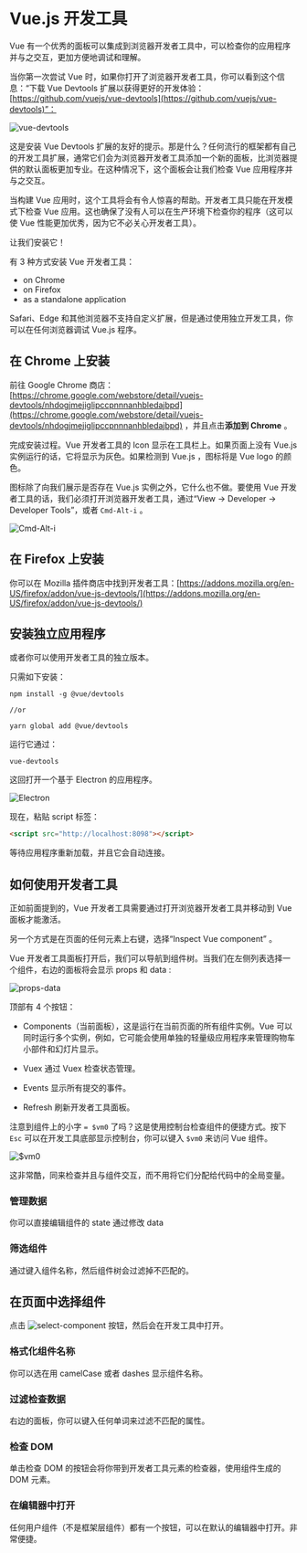 # Vue.js 开发工具

Vue 有一个优秀的面板可以集成到浏览器开发者工具中，可以检查你的应用程序并与之交互，更加方便地调试和理解。

当你第一次尝试 Vue 时，如果你打开了浏览器开发者工具，你可以看到这个信息：“下载 Vue Devtools 扩展以获得更好的开发体验：[https://github.com/vuejs/vue-devtools](https://github.com/vuejs/vue-devtools)”：

![vue-devtools](https://raw.githubusercontent.com/coderfe/100-days-of-translate/master/vue.js-devtools/1.png)

这是安装 Vue Devtools 扩展的友好的提示。那是什么？任何流行的框架都有自己的开发工具扩展，通常它们会为浏览器开发者工具添加一个新的面板，比浏览器提供的默认面板更加专业。在这种情况下，这个面板会让我们检查 Vue 应用程序并与之交互。

当构建 Vue 应用时，这个工具将会有令人惊喜的帮助。开发者工具只能在开发模式下检查 Vue 应用。这也确保了没有人可以在生产环境下检查你的程序（这可以使 Vue 性能更加优秀，因为它不必关心开发者工具）。

让我们安装它！

有 3 种方式安装 Vue 开发者工具：

- on Chrome
- on Firefox
- as a standalone application

Safari、Edge 和其他浏览器不支持自定义扩展，但是通过使用独立开发工具，你可以在任何浏览器调试 Vue.js 程序。

## 在 Chrome 上安装

前往 Google Chrome 商店：[https://chrome.google.com/webstore/detail/vuejs-devtools/nhdogjmejiglipccpnnnanhbledajbpd](https://chrome.google.com/webstore/detail/vuejs-devtools/nhdogjmejiglipccpnnnanhbledajbpd) ，并且点击**添加到 Chrome** 。

完成安装过程。Vue 开发者工具的 Icon 显示在工具栏上。如果页面上没有 Vue.js 实例运行的话，它将显示为灰色。如果检测到 Vue.js ，图标将是 Vue logo 的颜色。

图标除了向我们展示是否存在 Vue.js 实例之外，它什么也不做。要使用 Vue 开发者工具的话，我们必须打开浏览器开发者工具，通过“View → Developer → Developer Tools”，或者 `Cmd-Alt-i` 。

![Cmd-Alt-i](https://raw.githubusercontent.com/coderfe/100-days-of-translate/master/vue.js-devtools/2.png)

## 在 Firefox 上安装

你可以在 Mozilla 插件商店中找到开发者工具：[https://addons.mozilla.org/en-US/firefox/addon/vue-js-devtools/](https://addons.mozilla.org/en-US/firefox/addon/vue-js-devtools/)

## 安装独立应用程序

或者你可以使用开发者工具的独立版本。

只需如下安装：

```shell
npm install -g @vue/devtools

//or

yarn global add @vue/devtools
```

运行它通过：

```shell
vue-devtools
```

这回打开一个基于 Electron 的应用程序。

![Electron](https://raw.githubusercontent.com/coderfe/100-days-of-translate/master/vue.js-devtools/3.png)

现在，粘贴 script 标签：

```html
<script src="http://localhost:8098"></script>
```

等待应用程序重新加载，并且它会自动连接。

## 如何使用开发者工具

正如前面提到的，Vue 开发者工具需要通过打开浏览器开发者工具并移动到 Vue 面板才能激活。

另一个方式是在页面的任何元素上右键，选择“Inspect Vue component” 。

Vue 开发者工具面板打开后，我们可以导航到组件树。当我们在左侧列表选择一个组件，右边的面板将会显示 props 和 data :

![props-data](https://raw.githubusercontent.com/coderfe/100-days-of-translate/master/vue.js-devtools/4.png)

顶部有 4 个按钮：

- Components（当前面板），这是运行在当前页面的所有组件实例。Vue 可以同时运行多个实例，例如，它可能会使用单独的轻量级应用程序来管理购物车小部件和幻灯片显示。

- Vuex 通过 Vuex 检查状态管理。

- Events 显示所有提交的事件。

- Refresh 刷新开发者工具面板。

注意到组件上的小字 `= $vm0` 了吗？这是使用控制台检查组件的便捷方式。按下 `Esc` 可以在开发工具底部显示控制台，你可以键入 `$vm0` 来访问 Vue 组件。

![$vm0](https://raw.githubusercontent.com/coderfe/100-days-of-translate/master/vue.js-devtools/5.png)

这非常酷，同来检查并且与组件交互，而不用将它们分配给代码中的全局变量。

### 管理数据

你可以直接编辑组件的 state 通过修改 data

### 筛选组件

通过键入组件名称，然后组件树会过滤掉不匹配的。

## 在页面中选择组件

点击
![select-component](https://raw.githubusercontent.com/coderfe/100-days-of-translate/master/vue.js-devtools/6.png)
按钮，然后会在开发工具中打开。

### 格式化组件名称

你可以选在用 camelCase 或者 dashes 显示组件名称。

### 过滤检查数据

右边的面板，你可以键入任何单词来过滤不匹配的属性。

### 检查 DOM

单击检查 DOM 的按钮会将你带到开发者工具元素的检查器，使用组件生成的 DOM 元素。

### 在编辑器中打开

任何用户组件（不是框架层组件）都有一个按钮，可以在默认的编辑器中打开。非常便捷。
